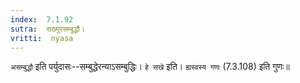 ```yaml
---
index:  7.1.92
sutra:  सख्युरसम्बुद्धौ।
vritti:  nyasa
---
```


`असम्बुद्धौ` इति पर्युदासः--सम्बुद्धेरन्याऽसम्बुद्धिः। `हे सखे` इति। `ह्यस्वस्य गणः` (7.3.108) इति गुणः॥
